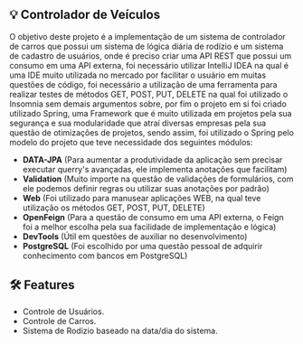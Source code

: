 ## 💡 **Controlador de Veículos**

O objetivo deste projeto é a implementação de um sistema de controlador de carros que possui um sistema de lógica diária de rodízio e um sistema de cadastro de usuários, onde é preciso criar uma API REST que possui um consumo em uma API externa, foi necessário utilizar IntelliJ IDEA na qual é uma IDE muito utilizada no mercado por facilitar o usuário em muitas questões de código, foi necessário a utilização de uma ferramenta para realizar testes de métodos GET, POST, PUT, DELETE na qual foi utilizado o Insomnia sem demais argumentos sobre, por fim o projeto em si foi criado utilizado Spring, uma Framework que é muito utilizada em projetos pela sua segurança e sua modularidade que atraí diversas empresas pela sua questão de otimizações de projetos, sendo assim, foi utilizado o Spring pelo modelo do projeto que teve necessidade dos seguintes módulos:

- **DATA-JPA** (Para aumentar a produtividade da aplicação sem precisar executar querry's avançadas, ele implementa anotações que facilitam)
- **Validation** (Muito importe na questão de validações de formulários, com ele podemos definir regras ou utilizar suas anotações por padrão)
- **Web** (Foi utilizado para manusear aplicações WEB, na qual teve utilização os métodos GET, POST, PUT, DELETE)
- **OpenFeign** (Para a questão de consumo em uma API externa, o Feign foi a melhor escolha pela sua facilidade de implementação e lógica)
- **DevTools** (Útil em questões de auxiliar no desenvolvimento)
- **PostgreSQL** (Foi escolhido por uma questão pessoal de adquirir conhecimento com bancos em PostgreSQL)

## 🛠 **Features**

- Controle de Usuários.
- Controle de Carros.
- Sistema de Rodizio baseado na data/dia do sistema.
